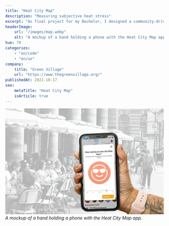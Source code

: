```yaml
---
title: "Heat City Map"
description: "Measuring subjective heat stress"
excerpt: "As final project for my Bachelor, I designed a community-driven online platform to measure subjective heat stress."
headerImage:
    url: "/images/map.webp"
    alt: "A mockup of a hand holding a phone with the Heat City Map app."
hue: 70
categories:
    - "en/code"
    - "en/ux"
company:
    title: "Green Village"
    url: "https://www.thegreenvillage.org/"
publishedAt: 2021-10-17
seo:
    metaTitle: "Heat City Map"
    isArticle: true
---
```


![A mockup of a hand holding a phone with the Heat City Map app.](../../../assets/images/map.webp)
_A mockup of a hand holding a phone with the Heat City Map app._

<!-- FIXME: iframe https://bep.benjami.in/onboarding -->
